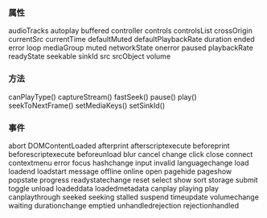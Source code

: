 ### 属性
audioTracks
autoplay
buffered
controller
controls
controlsList
crossOrigin
currentSrc
currentTime
defaultMuted
defaultPlaybackRate
duration
ended
error
loop
mediaGroup
muted
networkState
onerror
paused
playbackRate
readyState
seekable
sinkId
src
srcObject
volume

### 方法
canPlayType()
captureStream()
fastSeek()
pause()
play()
seekToNextFrame()
setMediaKeys()
setSinkId()

### 事件
abort
DOMContentLoaded
afterprint
afterscriptexecute
beforeprint
beforescriptexecute
beforeunload
blur
cancel
change
click
close
connect
contextmenu
error
focus
hashchange
input
invalid
languagechange
load
loadend
loadstart
message
offline
online
open
pagehide
pageshow
popstate
progress
readystatechange
reset
select
show
sort
storage
submit
toggle
unload
loadeddata
loadedmetadata
canplay
playing
play
canplaythrough
seeked
seeking
stalled
suspend
timeupdate
volumechange
waiting
durationchange
emptied
unhandledrejection
rejectionhandled